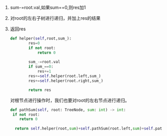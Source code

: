 1. sum-=root.val,如果sum==0,则res加1

2. 对root的左右子树进行递归，并加上res的结果

3. 返回res

   ```python
   def helper(self,root,sum_):
           res=0
           if not root:
               return 0
               
           sum_-=root.val
           if sum_==0:
               res+=1
           res+=self.helper(root.left,sum_)
           res+=self.helper(root.right,sum_)
   
           return res
   ```

   对根节点进行操作时，我们也要对root的左右节点进行递归。

   ```python
   def pathSum(self, root: TreeNode, sum: int) -> int:
   	if not root:
       return 0
     
     return self.helper(root,sum)+self.pathSum(root.left,sum)+self.pathSum(root.right,sum)
   ```

   